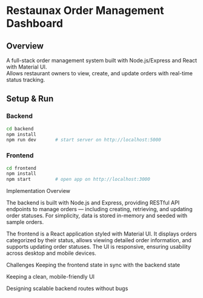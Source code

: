 # Restaunax Order Management Dashboard

## Overview
A full-stack order management system built with Node.js/Express and React with Material UI.  
Allows restaurant owners to view, create, and update orders with real-time status tracking.

## Setup & Run

### Backend
```bash
cd backend
npm install
npm run dev       # start server on http://localhost:5000
```

### Frontend  
```bash
cd frontend
npm install
npm start         # open app on http://localhost:3000
```

Implementation Overview

The backend is built with Node.js and Express, providing RESTful API endpoints to manage orders — including creating, retrieving, and updating order statuses. For simplicity, data is stored in-memory and seeded with sample orders.

The frontend is a React application styled with Material UI. It displays orders categorized by their status, allows viewing detailed order information, and supports updating order statuses. The UI is responsive, ensuring usability across desktop and mobile devices.

Challenges
Keeping the frontend state in sync with the backend state

Keeping a clean, mobile-friendly UI

Designing scalable backend routes without bugs
